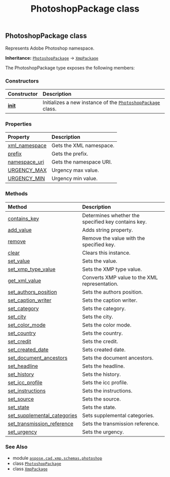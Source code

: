 ﻿---
title: PhotoshopPackage class
second_title: Aspose.CAD for Python via .NET API References
description: 
type: docs
weight: 20
url: /aspose.cad.xmp.schemas.photoshop/photoshoppackage/
is_root: false
---

## PhotoshopPackage class

Represents Adobe Photoshop namespace.



**Inheritance:** [`PhotoshopPackage`](/cad/python-net/aspose.cad.xmp.schemas.photoshop/photoshoppackage) → 
[`XmpPackage`](/cad/python-net/aspose.cad.xmp/xmppackage)



The PhotoshopPackage type exposes the following members:

### Constructors
| Constructor | Description |
| :- | :- |
| [__init__](/cad/python-net/aspose.cad.xmp.schemas.photoshop/photoshoppackage/__init__/#) | Initializes a new instance of the [`PhotoshopPackage`](/cad/python-net/aspose.cad.xmp.schemas.photoshop/photoshoppackage) class. |


### Properties
| Property | Description |
| :- | :- |
| [xml_namespace](/cad/python-net/aspose.cad.xmp.schemas.photoshop/photoshoppackage/xml_namespace) | Gets the XML namespace. |
| [prefix](/cad/python-net/aspose.cad.xmp.schemas.photoshop/photoshoppackage/prefix) | Gets the prefix. |
| [namespace_uri](/cad/python-net/aspose.cad.xmp.schemas.photoshop/photoshoppackage/namespace_uri) | Gets the namespace URI. |
| [URGENCY_MAX](/cad/python-net/aspose.cad.xmp.schemas.photoshop/photoshoppackage/urgency_max) | Urgency max value. |
| [URGENCY_MIN](/cad/python-net/aspose.cad.xmp.schemas.photoshop/photoshoppackage/urgency_min) | Urgency min value. |


### Methods
| Method | Description |
| :- | :- |
| [contains_key](/cad/python-net/aspose.cad.xmp.schemas.photoshop/photoshoppackage/contains_key/#str) | Determines whether the specified key contains key. |
| [add_value](/cad/python-net/aspose.cad.xmp.schemas.photoshop/photoshoppackage/add_value/#str-str) | Adds string property. |
| [remove](/cad/python-net/aspose.cad.xmp.schemas.photoshop/photoshoppackage/remove/#str) | Remove the value with the specified key. |
| [clear](/cad/python-net/aspose.cad.xmp.schemas.photoshop/photoshoppackage/clear/#) | Clears this instance. |
| [set_value](/cad/python-net/aspose.cad.xmp.schemas.photoshop/photoshoppackage/set_value/#str-aspose.cad.xmp.IXmlValue) | Sets the value. |
| [set_xmp_type_value](/cad/python-net/aspose.cad.xmp.schemas.photoshop/photoshoppackage/set_xmp_type_value/#str-aspose.cad.xmp.types.XmpTypeBase) | Sets the XMP type value. |
| [get_xml_value](/cad/python-net/aspose.cad.xmp.schemas.photoshop/photoshoppackage/get_xml_value/#) | Converts XMP value to the XML representation. |
| [set_authors_position](/cad/python-net/aspose.cad.xmp.schemas.photoshop/photoshoppackage/set_authors_position/#str) | Sets the authors position. |
| [set_caption_writer](/cad/python-net/aspose.cad.xmp.schemas.photoshop/photoshoppackage/set_caption_writer/#str) | Sets the caption writer. |
| [set_category](/cad/python-net/aspose.cad.xmp.schemas.photoshop/photoshoppackage/set_category/#str) | Sets the category. |
| [set_city](/cad/python-net/aspose.cad.xmp.schemas.photoshop/photoshoppackage/set_city/#str) | Sets the city. |
| [set_color_mode](/cad/python-net/aspose.cad.xmp.schemas.photoshop/photoshoppackage/set_color_mode/#aspose.cad.xmp.schemas.photoshop.ColorMode) | Sets the color mode. |
| [set_country](/cad/python-net/aspose.cad.xmp.schemas.photoshop/photoshoppackage/set_country/#str) | Sets the country. |
| [set_credit](/cad/python-net/aspose.cad.xmp.schemas.photoshop/photoshoppackage/set_credit/#str) | Sets the credit. |
| [set_created_date](/cad/python-net/aspose.cad.xmp.schemas.photoshop/photoshoppackage/set_created_date/#DateTime) | Sets created date. |
| [set_document_ancestors](/cad/python-net/aspose.cad.xmp.schemas.photoshop/photoshoppackage/set_document_ancestors/#list) | Sets the document ancestors. |
| [set_headline](/cad/python-net/aspose.cad.xmp.schemas.photoshop/photoshoppackage/set_headline/#str) | Sets the headline. |
| [set_history](/cad/python-net/aspose.cad.xmp.schemas.photoshop/photoshoppackage/set_history/#str) | Sets the history. |
| [set_icc_profile](/cad/python-net/aspose.cad.xmp.schemas.photoshop/photoshoppackage/set_icc_profile/#str) | Sets the icc profile. |
| [set_instructions](/cad/python-net/aspose.cad.xmp.schemas.photoshop/photoshoppackage/set_instructions/#str) | Sets the instructions. |
| [set_source](/cad/python-net/aspose.cad.xmp.schemas.photoshop/photoshoppackage/set_source/#str) | Sets the source. |
| [set_state](/cad/python-net/aspose.cad.xmp.schemas.photoshop/photoshoppackage/set_state/#str) | Sets the state. |
| [set_supplemental_categories](/cad/python-net/aspose.cad.xmp.schemas.photoshop/photoshoppackage/set_supplemental_categories/#list) | Sets supplemental categories. |
| [set_transmission_reference](/cad/python-net/aspose.cad.xmp.schemas.photoshop/photoshoppackage/set_transmission_reference/#str) | Sets the transmission reference. |
| [set_urgency](/cad/python-net/aspose.cad.xmp.schemas.photoshop/photoshoppackage/set_urgency/#int) | Sets the urgency. |



### See Also
* module [`aspose.cad.xmp.schemas.photoshop`](..)
* class [`PhotoshopPackage`](/cad/python-net/aspose.cad.xmp.schemas.photoshop/photoshoppackage)
* class [`XmpPackage`](/cad/python-net/aspose.cad.xmp/xmppackage)

